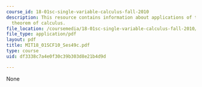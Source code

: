 ```yaml
---
course_id: 18-01sc-single-variable-calculus-fall-2010
description: This resource contains information about applications of the fundamental
  theorem of calculus.
file_location: /coursemedia/18-01sc-single-variable-calculus-fall-2010/df3338c7a4e0f30c39b303d8e21b4d9d_MIT18_01SCF10_Ses49c.pdf
file_type: application/pdf
layout: pdf
title: MIT18_01SCF10_Ses49c.pdf
type: course
uid: df3338c7a4e0f30c39b303d8e21b4d9d

---
```

None